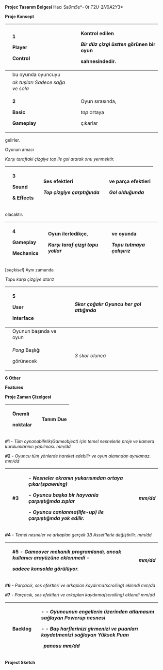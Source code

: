 <a name="br1"></a>**Projec Tasarım Belgesi** Hacı Sa*0*m*5*e*- 0*t T*2*U*-2*N*0*A*2*Y*3*

**Proje Konsept**

||<p>**1**</p><p>**Player**</p><p>**Control**</p>||<p>Kontrol edilen</p><p>*Bir düz çizgi üstten* görünen bir oyun</p><p>sahnesindedir.</p>|
| :- | :- | :- | :- |
||bu oyunda oyuncuyu|
||*ok tuşları Sadece sağa ve sola*|
||<p>**2**</p><p>**Basic**</p><p>**Gameplay**</p>||<p>Oyun sırasında,</p><p>*top* ortaya</p><p>çıkarlar</p>||<p>bunlar</p><p>*ekranın yanından*</p>|
gelirler.

Oyunun amacı

*Karşı taraftaki çizgiye top ile gol atarak onu yenmektir.*

||<p>**3**</p><p>**Sound**</p><p>**& Effects**</p>||<p>Ses efektleri</p><p>*Top çizgiye çarptığında*</p>||<p>ve parça efektleri</p><p>*Gol olduğunda*</p>|
| :- | :- | :- | :- | :- | :- |
olacaktır.

||<p>**4**</p><p>**Gameplay**</p><p>**Mechanics**</p>||<p>Oyun ilerledikçe,</p><p>*Karşı taraf çizgi topu yollar*</p>||<p>ve oyunda</p><p>*Topu tutmaya çalışırız*</p>|
| :- | :- | :- | :- | :- | :- |
[*seçkisel*] Aynı zamanda

*Topu karşı çizgiye atarız*





||<p><a name="br2"></a>**5**</p><p>**User**</p><p>**Interface**</p>||*Skor çoğalır Oyuncu her gol attığında*|
| :- | :- | :- | :- |
||Oyunun başında ve oyun|
||<p>*Pong* Başlığı</p><p>görünecek</p>||*3 skor olunca*||bitecek.|
**6 Other**

**Features**

**Proje Zaman Çizelgesi**

||<p>**Önemli**</p><p>**noktalar**</p>||**Tanım Due**|
| :- | :- | :- | :- |
**#1** - *Tüm oynanabilirlik(Gameobject) için temel nesnelerle proje ve kamera
 kurulumlarının yapılması. mm/dd*

**#2** - *Oyuncu tüm yönlerde hareket edebilir ve oyun alanından ayrılamaz. mm/dd*

||**#3**||<p>- *Nesneler ekranın yukarısından ortaya çıkar(spawning)*</p><p>- *Oyuncu başka bir hayvanla çarpıştığında zıplar*</p><p>- *Oyuncu canlanma(life-up) ile çarpıştığında yok edilir.*</p>||*mm/dd*|
| :- | :- | :- | :- | :- | :- |
**#4** - *Temel nesneler ve arkaplan gerçek 3B Asset’lerle değiştirilir. mm/dd*

||<p>**#5** - *Gameover mekanik programlandı, ancak kullanıcı arayüzüne eklenmedi -*</p><p>*sadece konsolda görülüyor.*</p>||*mm/dd*|
| :- | :- | :- | :- |
**#6** - *Parçacık, ses efektleri ve arkaplan kaydırma(scrolling) eklendi mm/dd*

**#7** - *Parçacık, ses efektleri ve arkaplan kaydırma(scrolling) eklendi mm/dd*





||<a name="br3"></a>**Backlog**||<p>- *- Oyuncunun engellerin üzerinden atlamasını sağlayan Powerup nesnesi*</p><p>- *- Baş harflerinizi girmenizi ve puanları kaydetmenizi sağlayan Yüksek Puan*</p><p>` `*panosu mm/dd*</p>|
| :- | :- | :- | :- |
**Project Sketch**
